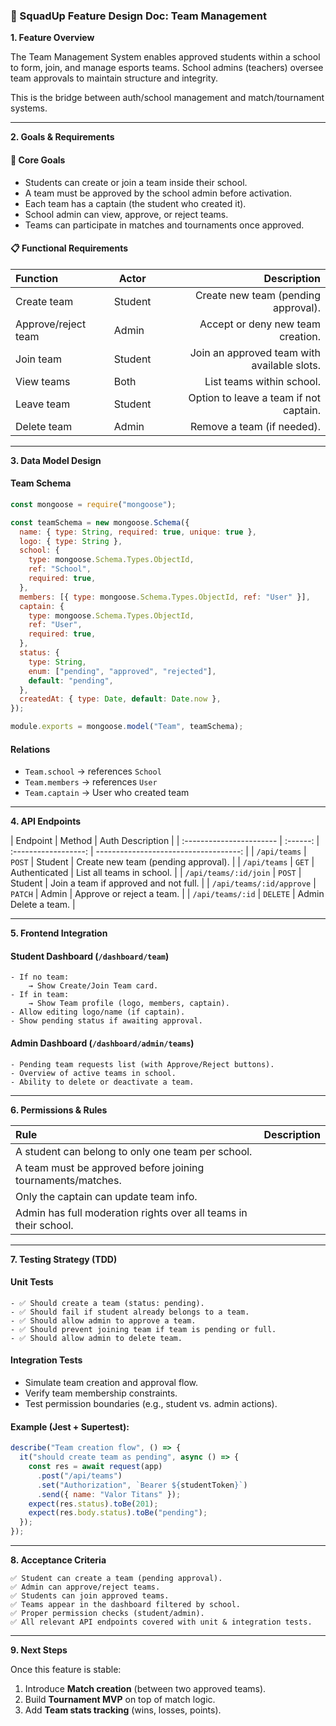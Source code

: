 ### 🧩 SquadUp Feature Design Doc: Team Management

**1. Feature Overview**

The Team Management System enables approved students within a school to form, join, and manage esports teams.
School admins (teachers) oversee team approvals to maintain structure and integrity.

This is the bridge between auth/school management and match/tournament systems.

---

**2. Goals & Requirements**

#### 🎯 Core Goals

- Students can create or join a team inside their school.
- A team must be approved by the school admin before activation.
- Each team has a captain (the student who created it).
- School admin can view, approve, or reject teams.
- Teams can participate in matches and tournaments once approved.

#### 📋 Functional Requirements

| Function            | Actor   |                                 Description |
| :------------------ | ------- | ------------------------------------------: |
| Create team         | Student |         Create new team (pending approval). |
| Approve/reject team | Admin   |           Accept or deny new team creation. |
| Join team           | Student | Join an approved team with available slots. |
| View teams          | Both    |                   List teams within school. |
| Leave team          | Student |      Option to leave a team if not captain. |
| Delete team         | Admin   |                  Remove a team (if needed). |

---

**3. Data Model Design**

#### Team Schema

```js
const mongoose = require("mongoose");

const teamSchema = new mongoose.Schema({
  name: { type: String, required: true, unique: true },
  logo: { type: String },
  school: {
    type: mongoose.Schema.Types.ObjectId,
    ref: "School",
    required: true,
  },
  members: [{ type: mongoose.Schema.Types.ObjectId, ref: "User" }],
  captain: {
    type: mongoose.Schema.Types.ObjectId,
    ref: "User",
    required: true,
  },
  status: {
    type: String,
    enum: ["pending", "approved", "rejected"],
    default: "pending",
  },
  createdAt: { type: Date, default: Date.now },
});

module.exports = mongoose.model("Team", teamSchema);
```

#### Relations

- `Team.school` → references `School`
- `Team.members` → references `User`
- `Team.captain` → User who created team

---

**4. API Endpoints**

| Endpoint                 |  Method  |   Auth Description   |
| :----------------------- | :------: | :------------------: | ------------------------------------: |
| `/api/teams`             |  `POST`  |       Student        |   Create new team (pending approval). |
| `/api/teams`             |  `GET`   |    Authenticated     |             List all teams in school. |
| `/api/teams/:id/join`    |  `POST`  |       Student        | Join a team if approved and not full. |
| `/api/teams/:id/approve` | `PATCH`  |        Admin         |             Approve or reject a team. |
| `/api/teams/:id`         | `DELETE` | Admin Delete a team. |

---

**5. Frontend Integration**

#### Student Dashboard (`/dashboard/team`)

    - If no team:
        → Show Create/Join Team card.
    - If in team:
        → Show Team profile (logo, members, captain).
    - Allow editing logo/name (if captain).
    - Show pending status if awaiting approval.

#### Admin Dashboard (`/dashboard/admin/teams`)

    - Pending team requests list (with Approve/Reject buttons).
    - Overview of active teams in school.
    - Ability to delete or deactivate a team.

---

**6. Permissions & Rules**

| Rule                                                             | Description |
| :--------------------------------------------------------------- | ----------: |
| A student can belong to only one team per school.                |
| A team must be approved before joining tournaments/matches.      |
| Only the captain can update team info.                           |
| Admin has full moderation rights over all teams in their school. |

---

**7. Testing Strategy (TDD)**

#### Unit Tests

    - ✅ Should create a team (status: pending).
    - ✅ Should fail if student already belongs to a team.
    - ✅ Should allow admin to approve a team.
    - ✅ Should prevent joining team if team is pending or full.
    - ✅ Should allow admin to delete team.

#### Integration Tests

- Simulate team creation and approval flow.
- Verify team membership constraints.
- Test permission boundaries (e.g., student vs. admin actions).

#### Example (Jest + Supertest):

```js
describe("Team creation flow", () => {
  it("should create team as pending", async () => {
    const res = await request(app)
      .post("/api/teams")
      .set("Authorization", `Bearer ${studentToken}`)
      .send({ name: "Valor Titans" });
    expect(res.status).toBe(201);
    expect(res.body.status).toBe("pending");
  });
});
```

---

**8. Acceptance Criteria**

    ✅ Student can create a team (pending approval).
    ✅ Admin can approve/reject teams.
    ✅ Students can join approved teams.
    ✅ Teams appear in the dashboard filtered by school.
    ✅ Proper permission checks (student/admin).
    ✅ All relevant API endpoints covered with unit & integration tests.

---

**9. Next Steps**

Once this feature is stable:

1. Introduce **Match creation** (between two approved teams).
2. Build **Tournament MVP** on top of match logic.
3. Add **Team stats tracking** (wins, losses, points).
